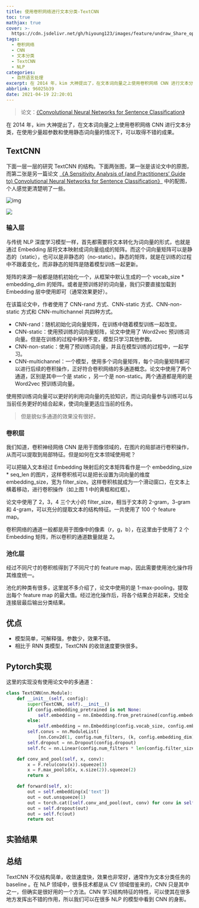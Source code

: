 ```yaml
---
title: 使用卷积网络进行文本分类-TextCNN
toc: true
mathjax: true
cover: >-
  https://cdn.jsdelivr.net/gh/hiyoung123/images/feature/undraw_Share_opinion_re_4qk7.svg
tags:
  - 卷积网络
  - CNN
  - 文本分类
  - TextCNN
  - NLP
categories:
  - 自然语言处理
excerpt: 在 2014 年，kim 大神提出了，在文本词向量之上使用卷积网络 CNN 进行文本分类，在使用少量超参数和使用静态词向量的情况下，可以取得不错的成果。
abbrlink: 96025b39
date: 2021-04-19 22:20:01
---
```


> 论文：[《Convolutional Neural Networks for Sentence Classification》](https://arxiv.org/pdf/1408.5882.pdf)

在 2014 年，kim 大神提出了，在文本词向量之上使用卷积网络 CNN 进行文本分类，在使用少量超参数和使用静态词向量的情况下，可以取得不错的成果。

## TextCNN

下面一层一层的研究 TextCNN 的结构。下面两张图，第一张是该论文中的原图，而第二张是另一篇论文 [《A Sensitivity Analysis of (and Practitioners’ Guide to) Convolutional Neural Networks for Sentence Classification》](https://arxiv.org/pdf/1510.03820.pdf) 中的配图，个人感觉更清楚明了一些。

![img](https://cdn.jsdelivr.net/gh/hiyoung123/images/img/img_textcnn_001.png)

![](https://cdn.jsdelivr.net/gh/hiyoung123/images/img/img_textcnn_002.png)

### 输入层

与传统 NLP 深度学习模型一样，首先都需要将文本转化为词向量的形式，也就是通过 Embedding 层将文本映射成词向量组成的矩阵。而这个词向量矩阵可以是静态的（static），也可以是非静态的（no-static）。静态的矩阵，就是在训练的过程中不跟着变化，而非静态的矩阵是随着模型训练一起更新。

矩阵的来源一般都是随机初始化一个，从框架中默认生成的一个 vocab_size * embedding_dim 的矩阵。或者是预训练好的词向量，我们只要直接加载到 Embedding 层中使用即可（通常效果更好）。

在该篇论文中，作者使用了 CNN-rand 方式、CNN-static 方式、CNN-non-static 方式和 CNN-multichannel 共四种方式。

* CNN-rand：随机初始化词向量矩阵，在训练中随着模型训练一起改变。
* CNN-static：使用预训练的词向量矩阵，论文中使用了 Word2vec 预训练词向量。但是在训练的过程中保持不变，模型只学习其他参数。
* CNN-non-static：使用了预训练词向量，并且在模型训练的过程中，一起学习。
* CNN-multichannel：一个模型，使用多个词向量矩阵，每个词向量矩阵都可以进行后续的卷积操作，正好符合卷积网络的多通道概念。论文中使用了两个通道，区别是其中一个是 static ，另一个是 non-static。两个通道都是用的是 Word2vec 预训练词向量。

使用预训练词向量可以更好的利用词向量的先验知识，而让词向量参与训练可以与当前任务更好的结合起来，使词向量更适应当前的任务。

>  但是貌似多通道的效果没有很好。

### 卷积层

我们知道，卷积神经网络 CNN 是用于图像领域的，在图片的局部进行卷积操作，从而可以提取到局部特征。但是如何在文本领域使用呢？

可以把输入文本经过 Embedding 映射后的文本矩阵看作是一个 embedding_size * seq_len 的图片，这样卷积核可以是把长设置为词向量的维度 embedding_size，宽为 filter_size。这样卷积核就成为一个滑动窗口，在文本上横着移动，进行卷积操作（如上图 1 中的黄框和红框）。

论文中使用了 2，3，4 三个大小的 filter_size，相当于文本的 2-gram，3-gram 和 4-gram，可以充分的提取文本的结构特征。一共使用了 100 个 feature map。

卷积网络的通道一般都是用于图像中的像素（r，g，b），在这里由于使用了 2 个 Embedding 矩阵，所以卷积的通道数量就是 2。

### 池化层

经过不同尺寸的卷积核得到了不同尺寸的 feature map，因此需要使用池化操作将其维度统一。

池化的种类有很多，这里就不多介绍了，论文中使用的是 1-max-pooling，提取出每个 feature map 的最大值。经过池化操作后，将各个结果合并起来，交给全连接层最后输出分类结果。

## 优点

* 模型简单，可解释强，参数少，效果不错。
* 相比于 RNN 类模型，TextCNN 的收敛速度要快很多。

## Pytorch实现

这里的实现没有使用论文中的多通道：

```python
class TextCNN(nn.Module):
    def __init__(self, config):
        super(TextCNN, self).__init__()
        if config.embedding_pretrained is not None:
            self.embedding = nn.Embedding.from_pretrained(config.embedding_pretrained, freeze=False)
        else:
            self.embedding = nn.Embedding(config.vocab_size, config.embedding_dim, padding_idx=config.vocab_size - 1)
        self.convs = nn.ModuleList(
            [nn.Conv2d(1, config.num_filters, (k, config.embedding_dim)) for k in config.filter_sizes])
        self.dropout = nn.Dropout(config.dropout)
        self.fc = nn.Linear(config.num_filters * len(config.filter_sizes), config.num_labels)

    def conv_and_pool(self, x, conv):
        x = F.relu(conv(x)).squeeze(3)
        x = F.max_pool1d(x, x.size(2)).squeeze(2)
        return x

    def forward(self, x):
        out = self.embedding(x['text'])
        out = out.unsqueeze(1)
        out = torch.cat([self.conv_and_pool(out, conv) for conv in self.convs], 1)
        out = self.dropout(out)
        out = self.fc(out)
        return out
```

## 实验结果

## 总结

TextCNN 不仅结构简单，收敛速度快，效果也非常好，通常作为文本分类任务的 baseline 。在 NLP 领域中，很多技术都是从 CV 领域借鉴来的，CNN 只是其中之一，但确实是很好用的一个方法。CNN 学习结构特征的特性，可以使其在很多地方发挥出不错的作用，所以我们可以在很多 NLP 的模型中看到 CNN 的身影。